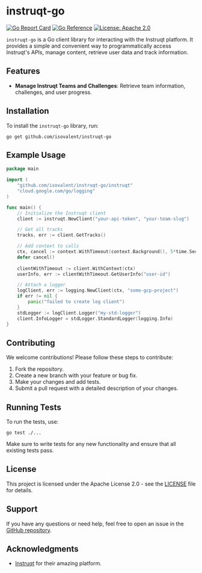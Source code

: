 # instruqt-go

[![Go Report Card](https://goreportcard.com/badge/github.com/isovalent/instruqt-go)](https://goreportcard.com/report/github.com/isovalent/instruqt-go)
[![Go Reference](https://pkg.go.dev/badge/github.com/isovalent/instruqt-go.svg)](https://pkg.go.dev/github.com/isovalent/instruqt-go)
[![License: Apache 2.0](https://img.shields.io/badge/License-Apache%202.0-blue.svg)](LICENSE)

`instruqt-go` is a Go client library for interacting with the Instruqt platform. It provides a simple and convenient way to programmatically access Instruqt's APIs, manage content, retrieve user data and track information.

## Features

- **Manage Instruqt Teams and Challenges**: Retrieve team information, challenges, and user progress.

## Installation

To install the `instruqt-go` library, run:

```shell
go get github.com/isovalent/instruqt-go
```


## Example Usage


```go
package main

import (
    "github.com/isovalent/instruqt-go/instruqt"
    "cloud.google.com/go/logging"
)

func main() {
    // Initialize the Instruqt client
    client := instruqt.NewClient("your-api-token", "your-team-slug")

    // Get all tracks
    tracks, err := client.GetTracks()

    // Add context to calls
    ctx, cancel := context.WithTimeout(context.Background(), 5*time.Second)
    defer cancel()
    
    clientWithTimeout := client.WithContext(ctx)
    userInfo, err := clientWithTimeout.GetUserInfo("user-id")

    // Attach a logger
    logClient, err := logging.NewClient(ctx, "some-gcp-project")
    if err != nil {
    	panic("failed to create log client")
    }
    stdLogger := logClient.Logger("my-std-logger")
    client.InfoLogger = stdLogger.StandardLogger(logging.Info)
}
```

## Contributing

We welcome contributions! Please follow these steps to contribute:

1. Fork the repository.
2. Create a new branch with your feature or bug fix.
3. Make your changes and add tests.
4. Submit a pull request with a detailed description of your changes.

## Running Tests

To run the tests, use:

```shell
go test ./...
```


Make sure to write tests for any new functionality and ensure that all existing tests pass.

## License

This project is licensed under the Apache License 2.0 - see the [LICENSE](LICENSE) file for details.

## Support

If you have any questions or need help, feel free to open an issue in the [GitHub repository](https://github.com/isovalent/instruqt-go/issues).

## Acknowledgments

- [Instruqt](https://instruqt.com/) for their amazing platform.
